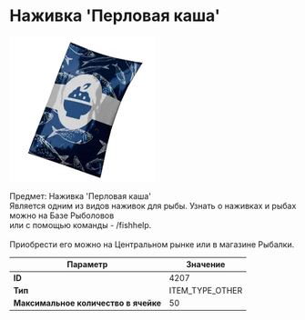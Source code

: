 # Наживка 'Перловая каша'

![Item Image](../img/4207.webp?raw=true)

Предмет: Наживка 'Перловая каша'<br>Является одним из видов наживок для рыбы. Узнать о наживках и рыбах можно на Базе Рыболовов<br>или с помощью команды - /fishhelp.<br><br>Приобрести его можно на Центральном рынке или в магазине Рыбалки.


| Параметр | Значение |
|----------|----------|
| **ID** | 4207 |
| **Тип** | ITEM_TYPE_OTHER |
| **Максимальное количество в ячейке** | 50 |

